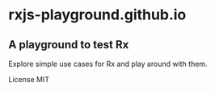 # rxjs-playground.github.io

## A playground to test Rx

Explore simple use cases for Rx and play around with them. 

License MIT
